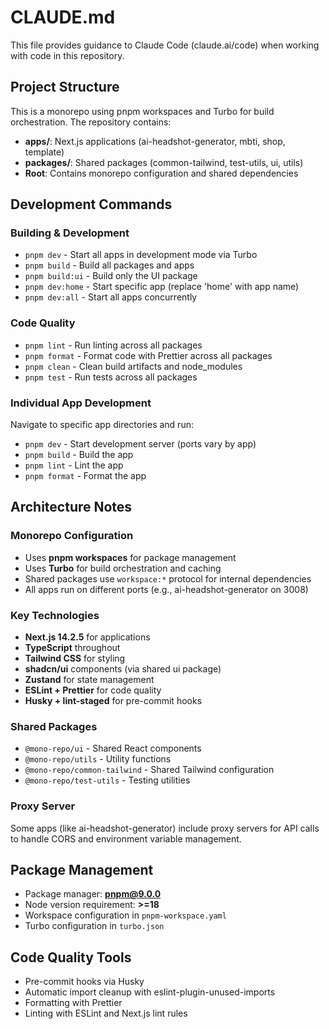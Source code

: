 # CLAUDE.md

This file provides guidance to Claude Code (claude.ai/code) when working with code in this repository.

## Project Structure

This is a monorepo using pnpm workspaces and Turbo for build orchestration. The repository contains:

- **apps/**: Next.js applications (ai-headshot-generator, mbti, shop, template)
- **packages/**: Shared packages (common-tailwind, test-utils, ui, utils)
- **Root**: Contains monorepo configuration and shared dependencies

## Development Commands

### Building & Development

- `pnpm dev` - Start all apps in development mode via Turbo
- `pnpm build` - Build all packages and apps
- `pnpm build:ui` - Build only the UI package
- `pnpm dev:home` - Start specific app (replace 'home' with app name)
- `pnpm dev:all` - Start all apps concurrently

### Code Quality

- `pnpm lint` - Run linting across all packages
- `pnpm format` - Format code with Prettier across all packages
- `pnpm clean` - Clean build artifacts and node_modules
- `pnpm test` - Run tests across all packages

### Individual App Development

Navigate to specific app directories and run:

- `pnpm dev` - Start development server (ports vary by app)
- `pnpm build` - Build the app
- `pnpm lint` - Lint the app
- `pnpm format` - Format the app

## Architecture Notes

### Monorepo Configuration

- Uses **pnpm workspaces** for package management
- Uses **Turbo** for build orchestration and caching
- Shared packages use `workspace:*` protocol for internal dependencies
- All apps run on different ports (e.g., ai-headshot-generator on 3008)

### Key Technologies

- **Next.js 14.2.5** for applications
- **TypeScript** throughout
- **Tailwind CSS** for styling
- **shadcn/ui** components (via shared ui package)
- **Zustand** for state management
- **ESLint + Prettier** for code quality
- **Husky + lint-staged** for pre-commit hooks

### Shared Packages

- `@mono-repo/ui` - Shared React components
- `@mono-repo/utils` - Utility functions
- `@mono-repo/common-tailwind` - Shared Tailwind configuration
- `@mono-repo/test-utils` - Testing utilities

### Proxy Server

Some apps (like ai-headshot-generator) include proxy servers for API calls to handle CORS and environment variable management.

## Package Management

- Package manager: **pnpm@9.0.0**
- Node version requirement: **>=18**
- Workspace configuration in `pnpm-workspace.yaml`
- Turbo configuration in `turbo.json`

## Code Quality Tools

- Pre-commit hooks via Husky
- Automatic import cleanup with eslint-plugin-unused-imports
- Formatting with Prettier
- Linting with ESLint and Next.js lint rules
